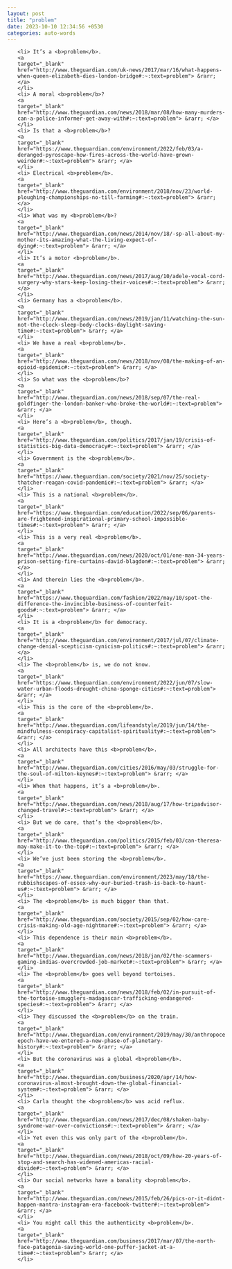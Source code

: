 ```yaml
---
layout: post
title: "problem"
date: 2023-10-10 12:34:56 +0530
categories: auto-words
---
```

<ol>

    <li> It’s a <b>problem</b>.
    <a 
    target="_blank" 
    href="http://www.theguardian.com/uk-news/2017/mar/16/what-happens-when-queen-elizabeth-dies-london-bridge#:~:text=problem"> &rarr; </a>
    </li>
    <li> A moral <b>problem</b>?
    <a 
    target="_blank" 
    href="http://www.theguardian.com/news/2018/mar/08/how-many-murders-can-a-police-informer-get-away-with#:~:text=problem"> &rarr; </a>
    </li>
    <li> Is that a <b>problem</b>?
    <a 
    target="_blank" 
    href="https://www.theguardian.com/environment/2022/feb/03/a-deranged-pyroscape-how-fires-across-the-world-have-grown-weirder#:~:text=problem"> &rarr; </a>
    </li>
    <li> Electrical <b>problem</b>.
    <a 
    target="_blank" 
    href="http://www.theguardian.com/environment/2018/nov/23/world-ploughing-championships-no-till-farming#:~:text=problem"> &rarr; </a>
    </li>
    <li> What was my <b>problem</b>?
    <a 
    target="_blank" 
    href="http://www.theguardian.com/news/2014/nov/18/-sp-all-about-my-mother-its-amazing-what-the-living-expect-of-dying#:~:text=problem"> &rarr; </a>
    </li>
    <li> It’s a motor <b>problem</b>.
    <a 
    target="_blank" 
    href="http://www.theguardian.com/news/2017/aug/10/adele-vocal-cord-surgery-why-stars-keep-losing-their-voices#:~:text=problem"> &rarr; </a>
    </li>
    <li> Germany has a <b>problem</b>.
    <a 
    target="_blank" 
    href="http://www.theguardian.com/news/2019/jan/11/watching-the-sun-not-the-clock-sleep-body-clocks-daylight-saving-time#:~:text=problem"> &rarr; </a>
    </li>
    <li> We have a real <b>problem</b>.
    <a 
    target="_blank" 
    href="http://www.theguardian.com/news/2018/nov/08/the-making-of-an-opioid-epidemic#:~:text=problem"> &rarr; </a>
    </li>
    <li> So what was the <b>problem</b>?
    <a 
    target="_blank" 
    href="http://www.theguardian.com/news/2018/sep/07/the-real-goldfinger-the-london-banker-who-broke-the-world#:~:text=problem"> &rarr; </a>
    </li>
    <li> Here’s a <b>problem</b>, though.
    <a 
    target="_blank" 
    href="http://www.theguardian.com/politics/2017/jan/19/crisis-of-statistics-big-data-democracy#:~:text=problem"> &rarr; </a>
    </li>
    <li> Government is the <b>problem</b>.
    <a 
    target="_blank" 
    href="https://www.theguardian.com/society/2021/nov/25/society-thatcher-reagan-covid-pandemic#:~:text=problem"> &rarr; </a>
    </li>
    <li> This is a national <b>problem</b>.
    <a 
    target="_blank" 
    href="https://www.theguardian.com/education/2022/sep/06/parents-are-frightened-inspirational-primary-school-impossible-times#:~:text=problem"> &rarr; </a>
    </li>
    <li> This is a very real <b>problem</b>.
    <a 
    target="_blank" 
    href="http://www.theguardian.com/news/2020/oct/01/one-man-34-years-prison-setting-fire-curtains-david-blagdon#:~:text=problem"> &rarr; </a>
    </li>
    <li> And therein lies the <b>problem</b>.
    <a 
    target="_blank" 
    href="https://www.theguardian.com/fashion/2022/may/10/spot-the-difference-the-invincible-business-of-counterfeit-goods#:~:text=problem"> &rarr; </a>
    </li>
    <li> It is a <b>problem</b> for democracy.
    <a 
    target="_blank" 
    href="http://www.theguardian.com/environment/2017/jul/07/climate-change-denial-scepticism-cynicism-politics#:~:text=problem"> &rarr; </a>
    </li>
    <li> The <b>problem</b> is, we do not know.
    <a 
    target="_blank" 
    href="https://www.theguardian.com/environment/2022/jun/07/slow-water-urban-floods-drought-china-sponge-cities#:~:text=problem"> &rarr; </a>
    </li>
    <li> This is the core of the <b>problem</b>.
    <a 
    target="_blank" 
    href="http://www.theguardian.com/lifeandstyle/2019/jun/14/the-mindfulness-conspiracy-capitalist-spirituality#:~:text=problem"> &rarr; </a>
    </li>
    <li> All architects have this <b>problem</b>.
    <a 
    target="_blank" 
    href="http://www.theguardian.com/cities/2016/may/03/struggle-for-the-soul-of-milton-keynes#:~:text=problem"> &rarr; </a>
    </li>
    <li> When that happens, it’s a <b>problem</b>.
    <a 
    target="_blank" 
    href="http://www.theguardian.com/news/2018/aug/17/how-tripadvisor-changed-travel#:~:text=problem"> &rarr; </a>
    </li>
    <li> But we do care, that’s the <b>problem</b>.
    <a 
    target="_blank" 
    href="http://www.theguardian.com/politics/2015/feb/03/can-theresa-may-make-it-to-the-top#:~:text=problem"> &rarr; </a>
    </li>
    <li> We’ve just been storing the <b>problem</b>.
    <a 
    target="_blank" 
    href="https://www.theguardian.com/environment/2023/may/18/the-rubbishscapes-of-essex-why-our-buried-trash-is-back-to-haunt-us#:~:text=problem"> &rarr; </a>
    </li>
    <li> The <b>problem</b> is much bigger than that.
    <a 
    target="_blank" 
    href="http://www.theguardian.com/society/2015/sep/02/how-care-crisis-making-old-age-nightmare#:~:text=problem"> &rarr; </a>
    </li>
    <li> This dependence is their main <b>problem</b>.
    <a 
    target="_blank" 
    href="http://www.theguardian.com/news/2018/jan/02/the-scammers-gaming-indias-overcrowded-job-market#:~:text=problem"> &rarr; </a>
    </li>
    <li> The <b>problem</b> goes well beyond tortoises.
    <a 
    target="_blank" 
    href="http://www.theguardian.com/news/2018/feb/02/in-pursuit-of-the-tortoise-smugglers-madagascar-trafficking-endangered-species#:~:text=problem"> &rarr; </a>
    </li>
    <li> They discussed the <b>problem</b> on the train.
    <a 
    target="_blank" 
    href="http://www.theguardian.com/environment/2019/may/30/anthropocene-epoch-have-we-entered-a-new-phase-of-planetary-history#:~:text=problem"> &rarr; </a>
    </li>
    <li> But the coronavirus was a global <b>problem</b>.
    <a 
    target="_blank" 
    href="http://www.theguardian.com/business/2020/apr/14/how-coronavirus-almost-brought-down-the-global-financial-system#:~:text=problem"> &rarr; </a>
    </li>
    <li> Carla thought the <b>problem</b> was acid reflux.
    <a 
    target="_blank" 
    href="http://www.theguardian.com/news/2017/dec/08/shaken-baby-syndrome-war-over-convictions#:~:text=problem"> &rarr; </a>
    </li>
    <li> Yet even this was only part of the <b>problem</b>.
    <a 
    target="_blank" 
    href="http://www.theguardian.com/news/2018/oct/09/how-20-years-of-stop-and-search-has-widened-americas-racial-divide#:~:text=problem"> &rarr; </a>
    </li>
    <li> Our social networks have a banality <b>problem</b>.
    <a 
    target="_blank" 
    href="http://www.theguardian.com/news/2015/feb/26/pics-or-it-didnt-happen-mantra-instagram-era-facebook-twitter#:~:text=problem"> &rarr; </a>
    </li>
    <li> You might call this the authenticity <b>problem</b>.
    <a 
    target="_blank" 
    href="http://www.theguardian.com/business/2017/mar/07/the-north-face-patagonia-saving-world-one-puffer-jacket-at-a-time#:~:text=problem"> &rarr; </a>
    </li>
